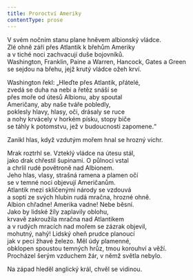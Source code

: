 ```yaml
---
title: Proroctví Ameriky
contentType: prose
---
```


<section>

V svém nočním stanu plane hněvem albionský vládce.  
Zlé ohně září přes Atlantik k břehům Ameriky  
a v tiché noci zachvacují duše bojovníků.  
Washington, Franklin, Paine a Warren, Hancock, Gates a Green  
se sejdou na břehu, jejž krutý vládce ožeh krví.

Washington řekl: „Hleďte přes Atlantik, přátelé,  
zvedá se duha na nebi a řetěz snáší se  
přes moře od útesů Albionu, aby spoutal  
Američany, aby naše tváře pobledly,  
poklesly hlavy, hlasy, oči, drásaly se ruce  
a nohy krvácely v horkém písku, stopy biče  
se táhly k potomstvu, jež v budoucnosti zapomene.“

Zanikl hlas, když vzdutým mořem hnal se hrozný vichr.

Mrak roztrhl se. Vzteklý vládce na útesu stál,  
jako drak chřestil šupinami. O půlnoci vstal  
a chrlil rudé povětroně nad Albionem.  
Jeho hlas, vlasy, strašná ramena a plamen očí  
se v temné noci objevují Američanům.  
Atlantik mezi sklíčenými národy se vzdouvá  
a soptí ze svých hlubin rudá mračna, hrozné ohně.  
Albion chřadne! Amerika vadne! Nebe běsní.  
Jako by lidské žíly zaplavily oblohu,  
krvavě zakroužila mračna nad Atlantikem  
a v rudých mracích nad mořem se zázrak objevil,  
mohutný, nahý! Lidský oheň prudce planoucí  
jak v peci žhavé železo. Měl údy plamenné,  
obklopen spoustou temných hrůz, tmou korouhví a věží.  
Procházel šerým vzduchem žár, v němž světla nebylo.

Na západ hleděl anglický král, chvěl se vidinou.

</section>
